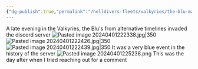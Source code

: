 ```yaml
---
{"dg-publish":true,"permalink":"/helldivers-fleets/valkyries/the-blu-mangadom/","noteIcon":"","created":"2024-04-01T22:20:23.498+02:00","updated":"2024-04-01T22:53:01.509+02:00"}
---
```


A late evening in the Valkyries, the Blu's from alternative timelines invaded the discord server
![Pasted image 20240401222338.jpg|350](/img/user/Images/Pasted%20image%2020240401222338.jpg)
![Pasted image 20240401222426.jpg|350](/img/user/Images/Pasted%20image%2020240401222426.jpg)
![Pasted image 20240401222439.jpg|350](/img/user/Images/Pasted%20image%2020240401222439.jpg)
It was a very blue event in the history of the server
![Pasted image 20240401225238.png](/img/user/Images/Pasted%20image%2020240401225238.png)
This was the day after when I tried reaching out for a comment